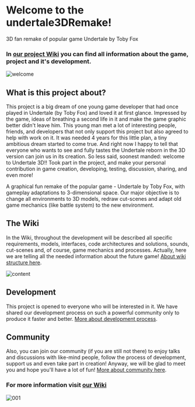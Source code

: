 # Welcome to the undertale3DRemake!
3D fan remake of popular game Undertale by Toby Fox

### In [our project Wiki](https://github.com/EdwardBrave/undertale3DRemake/wiki) you can find all information about the game, project and it's development. 

![welcome](https://user-images.githubusercontent.com/24763272/69875652-552c1b80-12c6-11ea-9281-3779da64238b.png)

## What is this project about?
This project is a big dream of one young game developer that had once played in Undertale (by Toby Fox) and loved it at first glance. Impressed by the game, ideas of breathing a second life in it and make the game graphic better didn't leave him. This young man met a lot of interesting people, friends, and developers that not only support this project but also agreed to help with work on it. It was needed 4 years for this little plan, a tiny ambitious dream started to come true. And right now I happy to tell that everyone who wants to see and fully tastes the Undertale reborn in the 3D version can join us in its creation. So less said, soonest manded: welcome to Undertale 3D!! Took part in the project, and make your personal contribution in game creation, developing, testing, discussion, sharing, and even more!

A graphical fun remake of the popular game - Undertale by Toby Fox, with gameplay adaptations to 3-dimensional space. Our major objective is to change all environments to 3D models, redraw cut-scenes and adapt old game mechanics (like battle system) to the new environment.

## The Wiki
In the Wiki, throughout the development will be described all specific requirements, models, interfaces, code architectures and solutions, sounds, cut-scenes and, of course, game mechanics and processes. Actually, here we are telling all the needed information about the future game! 
[About wiki structure here](https://github.com/EdwardBrave/undertale3DRemake/wiki/About). 

![content](https://user-images.githubusercontent.com/24763272/69876011-2e221980-12c7-11ea-8bc5-640b12ca04b1.png)

## Development
This project is opened to everyone who will be interested in it. We have shared our development process on such a powerful community only to produce it faster and better. 
[More about development process](https://github.com/EdwardBrave/undertale3DRemake/wiki/Management).

## Community
Also, you can join our community (if you are still not there) to enjoy talks and discussions with like-mind people, follow the process of development, support us and even take part in creation! Anyway, we will be glad to meet you and hope you'll have a lot of fun! 
[More about community here](https://github.com/EdwardBrave/undertale3DRemake/wiki/Community).


### For more information visit [our Wiki](https://github.com/EdwardBrave/undertale3DRemake/wiki)
![001](https://user-images.githubusercontent.com/24763272/69874961-03cf5c80-12c5-11ea-8b7d-e6436c973292.jpg)
